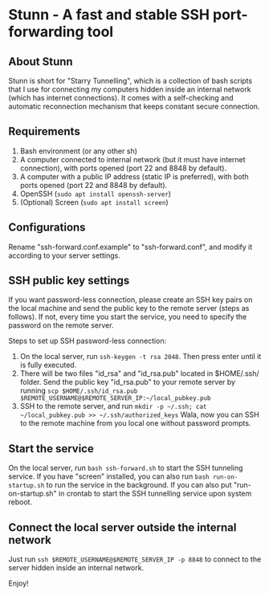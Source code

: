 Stunn - A fast and stable SSH port-forwarding tool
==================================================

About Stunn
-----------

Stunn is short for "Starry Tunnelling", which is a collection of bash scripts that I use for connecting my computers hidden inside an internal network (which has internet connections). It comes with a self-checking and automatic reconnection mechanism that keeps constant secure connection.

Requirements
------------
1. Bash environment (or any other sh)
2. A computer connected to internal network (but it must have internet connection), with ports opened (port 22 and 8848 by default).
3. A computer with a public IP address (static IP is preferred), with both ports opened (port 22 and 8848 by default).
4. OpenSSH (`sudo apt install openssh-server`)
5. (Optional) Screen (`sudo apt install screen`)

Configurations
--------------
Rename "ssh-forward.conf.example" to "ssh-forward.conf", and modify it according to your server settings.

SSH public key settings
-----------------------
If you want password-less connection, please create an SSH key pairs on the local machine and send the public key to the remote server (steps as follows). If not, every time you start the service, you need to specify the password on the remote server.

Steps to set up SSH password-less connection:
1. On the local server, run `ssh-keygen -t rsa 2048`. Then press enter until it is fully executed.
2. There will be two files "id\_rsa" and "id\_rsa.pub" located in $HOME/.ssh/ folder. Send the public key "id\_rsa.pub" to your remote server by running `scp $HOME/.ssh/id_rsa.pub $REMOTE_USERNAME@$REMOTE_SERVER_IP:~/local_pubkey.pub`
3. SSH to the remote server, and run `mkdir -p ~/.ssh; cat ~/local_pubkey.pub >> ~/.ssh/authorized_keys`
Wala, now you can SSH to the remote machine from you local one without password prompts.
 
Start the service
-----------------
On the local server, run `bash ssh-forward.sh` to start the SSH tunneling service. If you have "screen" installed, you can also run `bash run-on-startup.sh` to run the service in the background. If you can also put "run-on-startup.sh" in crontab to start the SSH tunnelling service upon system reboot.

Connect the local server outside the internal network
-----------------------------------------------------
Just run `ssh $REMOTE_USERNAME@$REMOTE_SERVER_IP -p 8848` to connect to the server hidden inside an internal network.

Enjoy!
